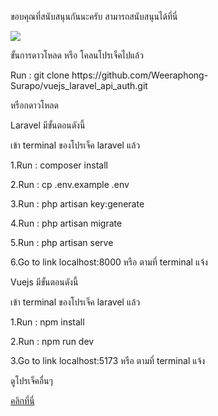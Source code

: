 <p>ขอบคุณที่สนับสนุนกันนะครับ สามารถสนับสนุนได้ที่นี่</p> 
<img src="https://img2.pic.in.th/pic/-----Thank-You-Postcard-1.png"/>
<p>ขั้นการดาวโหลด หรือ โคลนโปรเจ็คไปแล้ว</p> 
<p>Run : git clone https://github.com/Weeraphong-Surapo/vuejs_laravel_api_auth.git</p> 
<p>หรือกดาวโหลด</p> <p>Laravel มีขั้นตอนดังนี้</p> 
<p>เข้า terminal ของโปรเจ็ค laravel แล้ว</p> 
<p>1.Run : composer install</p> 
<p>2.Run : cp .env.example .env</p> 
<p>3.Run : php artisan key:generate</p> 
<p>4.Run : php artisan migrate </p> 
<p>5.Run : php artisan serve</p> 
<p>6.Go to link localhost:8000 หรือ ตามที่ terminal แจ้ง</p> 
<p>Vuejs มีขั้นตอนดังนี้</p> 
<p>เข้า terminal ของโปรเจ็ค laravel แล้ว</p> 
<p>1.Run : npm install</p> 
<p>2.Run : npm run dev</p> 
<p>3.Go to link localhost:5173 หรือ ตามที่ terminal แจ้ง</p> 
<p>ดูโปรเจ็คอื่นๆ</p> 
<a href="https://innovation-develop.com">คลิกที่นี่</a>
